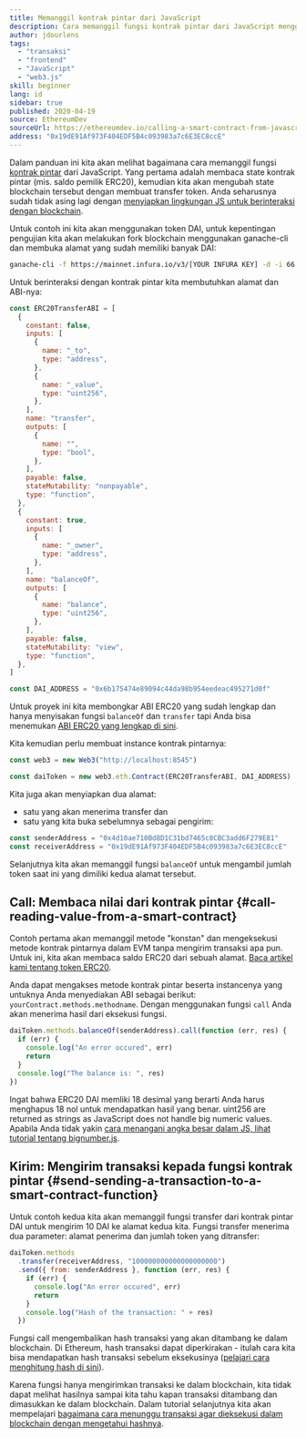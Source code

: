 ```yaml
---
title: Memanggil kontrak pintar dari JavaScript
description: Cara memanggil fungsi kontrak pintar dari JavaScript menggunakan contoh token Dai
author: jdourlens
tags:
  - "transaksi"
  - "frontend"
  - "JavaScript"
  - "web3.js"
skill: beginner
lang: id
sidebar: true
published: 2020-04-19
source: EthereumDev
sourceUrl: https://ethereumdev.io/calling-a-smart-contract-from-javascript/
address: "0x19dE91Af973F404EDF5B4c093983a7c6E3EC8ccE"
---
```


Dalam panduan ini kita akan melihat bagaimana cara memanggil fungsi [kontrak pintar](/developers/docs/smart-contracts/) dari JavaScript. Yang pertama adalah membaca state kontrak pintar (mis. saldo pemilik ERC20), kemudian kita akan mengubah state blockchain tersebut dengan membuat transfer token. Anda seharusnya sudah tidak asing lagi dengan [menyiapkan lingkungan JS untuk berinteraksi dengan blockchain](/developers/tutorials/set-up-web3js-to-use-ethereum-in-javascript/).

Untuk contoh ini kita akan menggunakan token DAI, untuk kepentingan pengujian kita akan melakukan fork blockchain menggunakan ganache-cli dan membuka alamat yang sudah memiliki banyak DAI:

```bash
ganache-cli -f https://mainnet.infura.io/v3/[YOUR INFURA KEY] -d -i 66 1 --unlock 0x4d10ae710Bd8D1C31bd7465c8CBC3add6F279E81
```

Untuk berinteraksi dengan kontrak pintar kita membutuhkan alamat dan ABI-nya:

```js
const ERC20TransferABI = [
  {
    constant: false,
    inputs: [
      {
        name: "_to",
        type: "address",
      },
      {
        name: "_value",
        type: "uint256",
      },
    ],
    name: "transfer",
    outputs: [
      {
        name: "",
        type: "bool",
      },
    ],
    payable: false,
    stateMutability: "nonpayable",
    type: "function",
  },
  {
    constant: true,
    inputs: [
      {
        name: "_owner",
        type: "address",
      },
    ],
    name: "balanceOf",
    outputs: [
      {
        name: "balance",
        type: "uint256",
      },
    ],
    payable: false,
    stateMutability: "view",
    type: "function",
  },
]

const DAI_ADDRESS = "0x6b175474e89094c44da98b954eedeac495271d0f"
```

Untuk proyek ini kita membongkar ABI ERC20 yang sudah lengkap dan hanya menyisakan fungsi `balanceOf` dan `transfer` tapi Anda bisa menemukan [ABI ERC20 yang lengkap di sini](https://ethereumdev.io/abi-for-erc20-contract-on-ethereum/).

Kita kemudian perlu membuat instance kontrak pintarnya:

```js
const web3 = new Web3("http://localhost:8545")

const daiToken = new web3.eth.Contract(ERC20TransferABI, DAI_ADDRESS)
```

Kita juga akan menyiapkan dua alamat:

- satu yang akan menerima transfer dan
- satu yang kita buka sebelumnya sebagai pengirim:

```js
const senderAddress = "0x4d10ae710Bd8D1C31bd7465c8CBC3add6F279E81"
const receiverAddress = "0x19dE91Af973F404EDF5B4c093983a7c6E3EC8ccE"
```

Selanjutnya kita akan memanggil fungsi `balanceOf` untuk mengambil jumlah token saat ini yang dimiliki kedua alamat tersebut.

## Call: Membaca nilai dari kontrak pintar {#call-reading-value-from-a-smart-contract}

Contoh pertama akan memanggil metode "konstan" dan mengeksekusi metode kontrak pintarnya dalam EVM tanpa mengirim transaksi apa pun. Untuk ini, kita akan membaca saldo ERC20 dari sebuah alamat. [Baca artikel kami tentang token ERC20](/developers/tutorials/understand-the-erc-20-token-smart-contract/).

Anda dapat mengakses metode kontrak pintar beserta instancenya yang untuknya Anda menyediakan ABI sebagai berikut: `yourContract.methods.methodname`. Dengan menggunakan fungsi `call` Anda akan menerima hasil dari eksekusi fungsi.

```js
daiToken.methods.balanceOf(senderAddress).call(function (err, res) {
  if (err) {
    console.log("An error occured", err)
    return
  }
  console.log("The balance is: ", res)
})
```

Ingat bahwa ERC20 DAI memliki 18 desimal yang berarti Anda harus menghapus 18 nol untuk mendapatkan hasil yang benar. uint256 are returned as strings as JavaScript does not handle big numeric values. Apabila Anda tidak yakin [cara menangani angka besar dalam JS, lihat tutorial tentang bignumber.js](https://ethereumdev.io/how-to-deal-with-big-numbers-in-javascript/).

## Kirim: Mengirim transaksi kepada fungsi kontrak pintar {#send-sending-a-transaction-to-a-smart-contract-function}

Untuk contoh kedua kita akan memanggil fungsi transfer dari kontrak pintar DAI untuk mengirim 10 DAI ke alamat kedua kita. Fungsi transfer menerima dua parameter: alamat penerima dan jumlah token yang ditransfer:

```js
daiToken.methods
  .transfer(receiverAddress, "100000000000000000000")
  .send({ from: senderAddress }, function (err, res) {
    if (err) {
      console.log("An error occured", err)
      return
    }
    console.log("Hash of the transaction: " + res)
  })
```

Fungsi call mengembalikan hash transaksi yang akan ditambang ke dalam blockchain. Di Ethereum, hash transaksi dapat diperkirakan - itulah cara kita bisa mendapatkan hash transaksi sebelum eksekusinya ([pelajari cara menghitung hash di sini](https://ethereum.stackexchange.com/questions/45648/how-to-calculate-the-assigned-txhash-of-a-transaction)).

Karena fungsi hanya mengirimkan transaksi ke dalam blockchain, kita tidak dapat melihat hasilnya sampai kita tahu kapan transaksi ditambang dan dimasukkan ke dalam blockchain. Dalam tutorial selanjutnya kita akan mempelajari [bagaimana cara menunggu transaksi agar dieksekusi dalam blockchain dengan mengetahui hashnya](https://ethereumdev.io/waiting-for-a-transaction-to-be-mined-on-ethereum-with-js/).
